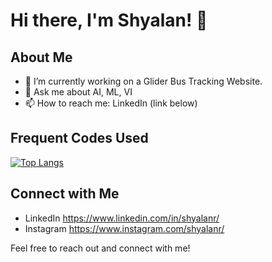 # Hi there, I'm Shyalan! 👋

## About Me

- 🔭 I’m currently working on a Glider Bus Tracking Website.
- 💬 Ask me about AI, ML, VI
- 📫 How to reach me: LinkedIn (link below)


## Frequent Codes Used

[![Top Langs](https://github-readme-stats.vercel.app/api/top-langs/?username=shyalan&theme=material-palenight&hide_border=true&layout=compact&langs_count=8&size_weight=0.5&count_weight=0.5&exclude_repo=dotfiles)](https://github.com/anuraghazra/github-readme-stats)

## Connect with Me

- LinkedIn https://www.linkedin.com/in/shyalanr/
- Instagram https://www.instagram.com/shyalanr/

Feel free to reach out and connect with me!
